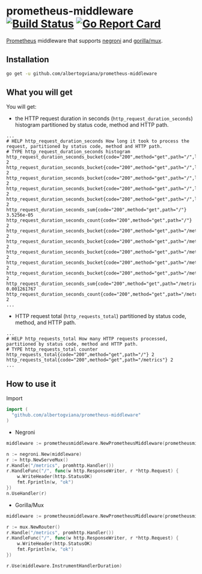# prometheus-middleware [![Build Status](https://travis-ci.org/albertogviana/prometheus-middleware.svg?branch=master)](https://travis-ci.org/albertogviana/prometheus-middleware) [![Go Report Card](https://goreportcard.com/badge/github.com/albertogviana/prometheus-middleware)](https://goreportcard.com/report/github.com/albertogviana/prometheus-middleware)

[Prometheus](http://prometheus.io) middleware that supports [negroni](https://github.com/urfave/negroni) and [gorilla/mux](https://github.com/gorilla/mux).

## Installation

```bash
go get -u github.com/albertogviana/prometheus-middleware
```

## What you will get

You will get:

- the HTTP request duration in seconds (`http_request_duration_seconds`) histogram partitioned by status code, method and HTTP path.

```
...
# HELP http_request_duration_seconds How long it took to process the request, partitioned by status code, method and HTTP path.
# TYPE http_request_duration_seconds histogram
http_request_duration_seconds_bucket{code="200",method="get",path="/",le="0.3"} 2
http_request_duration_seconds_bucket{code="200",method="get",path="/",le="1"} 2
http_request_duration_seconds_bucket{code="200",method="get",path="/",le="2.5"} 2
http_request_duration_seconds_bucket{code="200",method="get",path="/",le="5"} 2
http_request_duration_seconds_bucket{code="200",method="get",path="/",le="+Inf"} 2
http_request_duration_seconds_sum{code="200",method="get",path="/"} 3.5256e-05
http_request_duration_seconds_count{code="200",method="get",path="/"} 2
http_request_duration_seconds_bucket{code="200",method="get",path="/metrics",le="0.3"} 2
http_request_duration_seconds_bucket{code="200",method="get",path="/metrics",le="1"} 2
http_request_duration_seconds_bucket{code="200",method="get",path="/metrics",le="2.5"} 2
http_request_duration_seconds_bucket{code="200",method="get",path="/metrics",le="5"} 2
http_request_duration_seconds_bucket{code="200",method="get",path="/metrics",le="+Inf"} 2
http_request_duration_seconds_sum{code="200",method="get",path="/metrics"} 0.001261767
http_request_duration_seconds_count{code="200",method="get",path="/metrics"} 2
...
```

- HTTP request total (`http_requests_total`) partitioned by status code, method, and HTTP path.

```
...
# HELP http_requests_total How many HTTP requests processed, partitioned by status code, method and HTTP path.
# TYPE http_requests_total counter
http_requests_total{code="200",method="get",path="/"} 2
http_requests_total{code="200",method="get",path="/metrics"} 2
...
```

## How to use it

Import
```go
import (
  "github.com/albertogviana/prometheus-middleware"
)
```

- Negroni

```go
middleware := prometheusmiddleware.NewPrometheusMiddleware(prometheusmiddleware.Opts{})

n := negroni.New(middleware)
r := http.NewServeMux()
r.Handle("/metrics", promhttp.Handler())
r.HandleFunc("/", func(w http.ResponseWriter, r *http.Request) {
    w.WriteHeader(http.StatusOK)
    fmt.Fprintln(w, "ok")
})
n.UseHandler(r)
```

- Gorilla/Mux

```go
middleware := prometheusmiddleware.NewPrometheusMiddleware(prometheusmiddleware.Opts{})

r := mux.NewRouter()
r.Handle("/metrics", promhttp.Handler())
r.HandleFunc("/", func(w http.ResponseWriter, r *http.Request) {
    w.WriteHeader(http.StatusOK)
    fmt.Fprintln(w, "ok")
})

r.Use(middleware.InstrumentHandlerDuration)
```
